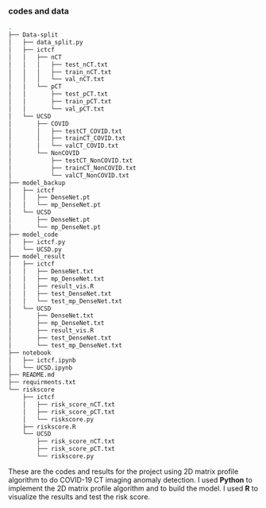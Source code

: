 ### codes and data 

```bash
.
├── Data-split
│   ├── data_split.py
│   ├── ictcf
│   │   ├── nCT
│   │   │   ├── test_nCT.txt
│   │   │   ├── train_nCT.txt
│   │   │   └── val_nCT.txt
│   │   └── pCT
│   │       ├── test_pCT.txt
│   │       ├── train_pCT.txt
│   │       └── val_pCT.txt
│   └── UCSD
│       ├── COVID
│       │   ├── testCT_COVID.txt
│       │   ├── trainCT_COVID.txt
│       │   └── valCT_COVID.txt
│       └── NonCOVID
│           ├── testCT_NonCOVID.txt
│           ├── trainCT_NonCOVID.txt
│           └── valCT_NonCOVID.txt
├── model_backup
│   ├── ictcf
│   │   ├── DenseNet.pt
│   │   └── mp_DenseNet.pt
│   └── UCSD
│       ├── DenseNet.pt
│       └── mp_DenseNet.pt
├── model_code
│   ├── ictcf.py
│   └── UCSD.py
├── model_result
│   ├── ictcf
│   │   ├── DenseNet.txt
│   │   ├── mp_DenseNet.txt
│   │   ├── result_vis.R
│   │   ├── test_DenseNet.txt
│   │   └── test_mp_DenseNet.txt
│   └── UCSD
│       ├── DenseNet.txt
│       ├── mp_DenseNet.txt
│       ├── result_vis.R
│       ├── test_DenseNet.txt
│       └── test_mp_DenseNet.txt
├── notebook
│   ├── ictcf.ipynb
│   └── UCSD.ipynb
├── README.md
├── requirments.txt
└── riskscore
    ├── ictcf
    │   ├── risk_score_nCT.txt
    │   ├── risk_score_pCT.txt
    │   └── riskscore.py
    ├── riskscore.R
    └── UCSD
        ├── risk_score_nCT.txt
        ├── risk_score_pCT.txt
        └── riskscore.py

```

These are the codes and results for the project using 2D matrix profile algorithm to do COVID-19 CT imaging anomaly detection. I used **Python** to implement the 2D matrix profile algorithm and to build the model. I used **R** to visualize the results and test the risk score. 

